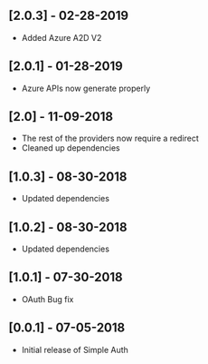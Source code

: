 ## [2.0.3] - 02-28-2019
* Added Azure A2D V2

## [2.0.1] - 01-28-2019
* Azure APIs now generate properly

## [2.0] - 11-09-2018
* The rest of the providers now require a redirect
* Cleaned up dependencies

## [1.0.3] - 08-30-2018
* Updated dependencies
## [1.0.2] - 08-30-2018
* Updated dependencies
## [1.0.1] - 07-30-2018
* OAuth Bug fix
## [0.0.1] - 07-05-2018
* Initial release of Simple Auth
